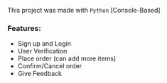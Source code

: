 This project was made with ``Python`` [Console-Based]

### Features:
- Sign up and Login
- User Verification
- Place order (can add more items) 
- Confirm/Cancel order
- Give Feedback
